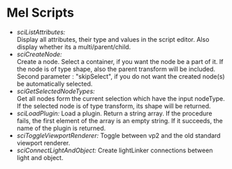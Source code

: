 # Mel Scripts

-   *sciListAttributes:*	
	Display all attributes, their type and values in the script editor. Also display whether its a multi/parent/child. 
-   *sciCreateNode:*	
    Create a node.
    Select a container, if you want the node be a part of it. If the node is of type shape, also the parent transform will be included.
    Second parameter : "skipSelect", if you do not want the created node(s) be automatically selected.
-   *sciGetSelectedNodeTypes:*	
    Get all nodes form the current selection which have the input nodeType. If the selected node is of type transform, its shape will be returned. 
-   *sciLoadPlugin:*
	Load a plugin. Return a string array. If the procedure fails, the first element of the array is an empty string. If it succeeds, the name of the plugin is returned. 
-   *sciToggleViewportRenderer:*
	Toggle between vp2 and the old standard viewport renderer.
-   *sciConnectLightAndObject:*
	Create lightLinker connections between light and object.
   
